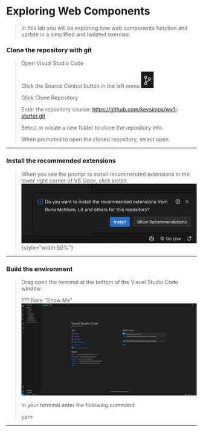 # Exploring Web Components

> In this lab you will be exploring how web components function and update in a simplified and isolated exercise.


### Clone the repository with git
> Open Visual Studio Code
>
> Click the Source Control button in the left menu ![](howToUse/assets/sourceControl.png)
>
> Click Clone Repository
>
> Enter the repository source: <copy>https://github.com/kevsimps/wx1-starter.git</copy>
>
> Select or create a new folder to clone the repository into.
>
> When prompted to open the cloned repository, select open.
> 
---

### Install the recommended extensions
> When you see the prompt to install recommended extensions in the lower right corner of VS Code, click install.
> ![](assets/installExtensions.png){style="width:50%"}
>
---

### Build the environment

> Drag open the terminal at the bottom of the Visual Studio Code window
> 
> ??? Note "Show Me"
    ![](howToUse/assets/openTerminal.gif)
>
> In your terminal enter the following command:
>
> <copy>yarn</copy>
>
---


